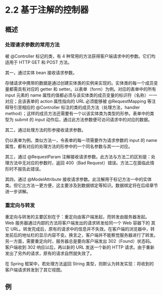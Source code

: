 # 2.2 基于注解的控制器

## 概述

### 处理请求参数的常用方法

被 @Controller 标记的类，有 4 种常用的方法获得客户端请求中的参数。它们均适用于 HTTP GET 和 POST 方法。

其一，通过实体 bean 接收请求参数。

存储请求中携带的数据是通过创建实体类的实例来实现的。实体类的每一个成员变量都需具有对应的 getter 和 setter。以表单（form）为例。对应的表单中的所有 input 元素的 name 属性的值都必须与该实体类的成员变量的标识符（名称）一一对应；且该表单的 action 属性指向的 URL 必须能够被 @RequestMapping 等注释导引至相应的 @Controller 标注的类的成员方法（处理方法，handler method）；这样的成员方法还需要有一个以该实体类为类型的形参。表单中的类型为 submit 的 input 动作后，通过此方法参数便可访问请求中的对应的数据。

其二，通过处理方法的形参接收请求参数。

仍以表单为例。类似方法一，令表单的每一项需要作为请求参数的 input 的 name 属性，都有对应的处理方法的形参中的一个同名参数与其一一对应。

其三，通过 @RequestParam 注解接收请求参数。此方法与方法二的区别是：处理方法中无对应的参数时，返回 400（Bad Request）错误。方法二在面临此情形时不报告此错误。

其四，通过 @ModelAttribute 接收请求参数。此注解用于标记方法一中的实体类。但它比方法一更方便，这主要涉及到数据绑定等知识。数据绑定将在后续章节进一步讲解。

### 重定向与转发

重定向与转发的主要区别在于：重定向由客户端发起，而转发由服务器发起。Web 服务器通过内部的方法将客户端发出的请求转发给同一个 Web 容器下的 其它 URL。转发完成后，原有的请求中的信息并不失效。在客户端的浏览器中，转发前后的地址栏的显示内容不变。换言之，客户端并不能察觉服务器进行了转发。另一方面，需要重定向时，服务器总是要向客户端发出 302（Found）状态码。客户端收到 302 响应以后，再以新的 URL 发送一个新的 HTTP 请求。由于重新发出了另外的请求，原有的请求自然就失效了。

在 Spring 框架中，若处理方法返回 String 类型，则默认为转发实现：将收到的客户端请求转发到了其它视图。

## 例


